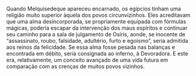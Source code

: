 ﻿Quando Melquisedeque apareceu encarnado, os egípcios tinham uma religião muito superior àquela dos povos circunvizinhos. Eles acreditavam que uma alma desincorporada, se propriamente equipada com fórmulas mágicas, poderia escapar da intervenção dos maus espíritos e continuar seu caminho para a sala de julgamento de Osíris, aonde, se inocente de “assassinato, roubo, falsidade, adultério, furto e egoísmo”,  seria admitida aos reinos da felicidade. Se essa alma fosse pesada nas balanças e encontrada em débito, seria consignada ao inferno, à Devoradora. E este era, relativamente, um conceito avançado de uma vida futura em comparação com as crenças de muitos povos vizinhos.